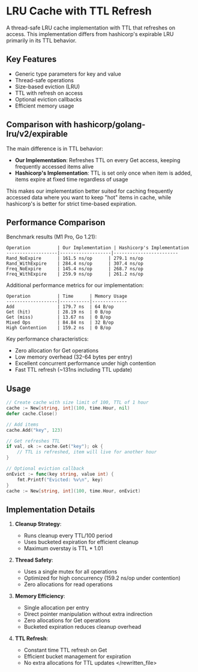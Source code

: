 # LRU Cache with TTL Refresh

A thread-safe LRU cache implementation with TTL that refreshes on access. This implementation differs from hashicorp's expirable LRU primarily in its TTL behavior.

## Key Features

- Generic type parameters for key and value
- Thread-safe operations
- Size-based eviction (LRU)
- TTL with refresh on access
- Optional eviction callbacks
- Efficient memory usage

## Comparison with hashicorp/golang-lru/v2/expirable

The main difference is in TTL behavior:

- **Our Implementation**: Refreshes TTL on every Get access, keeping frequently accessed items alive
- **Hashicorp's Implementation**: TTL is set only once when item is added, items expire at fixed time regardless of usage

This makes our implementation better suited for caching frequently accessed data where you want to keep "hot" items in cache, while hashicorp's is better for strict time-based expiration.

## Performance Comparison

Benchmark results (M1 Pro, Go 1.21):

```
Operation          | Our Implementation | Hashicorp's Implementation
-------------------|-------------------|------------------------
Rand_NoExpire      | 161.5 ns/op      | 279.1 ns/op
Rand_WithExpire    | 284.4 ns/op      | 307.4 ns/op
Freq_NoExpire      | 145.4 ns/op      | 268.7 ns/op
Freq_WithExpire    | 259.9 ns/op      | 261.2 ns/op
```

Additional performance metrics for our implementation:
```
Operation          | Time      | Memory Usage
-------------------|-----------|-------------
Add                | 179.7 ns  | 64 B/op
Get (hit)          | 28.19 ns  | 0 B/op
Get (miss)         | 13.67 ns  | 0 B/op
Mixed Ops          | 84.84 ns  | 32 B/op
High Contention    | 159.2 ns  | 0 B/op
```

Key performance characteristics:
- Zero allocation for Get operations
- Low memory overhead (32-64 bytes per entry)
- Excellent concurrent performance under high contention
- Fast TTL refresh (~131ns including TTL update)

## Usage

```go
// Create cache with size limit of 100, TTL of 1 hour
cache := New[string, int](100, time.Hour, nil)
defer cache.Close()

// Add items
cache.Add("key", 123)

// Get refreshes TTL
if val, ok := cache.Get("key"); ok {
    // TTL is refreshed, item will live for another hour
}

// Optional eviction callback
onEvict := func(key string, value int) {
    fmt.Printf("Evicted: %v\n", key)
}
cache := New[string, int](100, time.Hour, onEvict)
```

## Implementation Details

1. **Cleanup Strategy**:
   - Runs cleanup every TTL/100 period
   - Uses bucketed expiration for efficient cleanup
   - Maximum overstay is TTL * 1.01

2. **Thread Safety**:
   - Uses a single mutex for all operations
   - Optimized for high concurrency (159.2 ns/op under contention)
   - Zero allocations for read operations

3. **Memory Efficiency**:
   - Single allocation per entry
   - Direct pointer manipulation without extra indirection
   - Zero allocations for Get operations
   - Bucketed expiration reduces cleanup overhead

4. **TTL Refresh**:
   - Constant time TTL refresh on Get
   - Efficient bucket management for expiration
   - No extra allocations for TTL updates
</rewritten_file> 